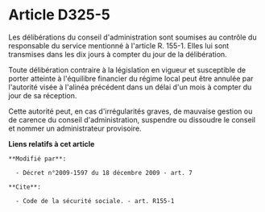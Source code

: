 # Article D325-5

Les délibérations du conseil d'administration sont soumises au contrôle du responsable du service mentionné à l'article R.
155-1. Elles lui sont transmises dans les dix jours à compter du jour de la délibération. 

Toute délibération contraire à la législation en vigueur et susceptible de porter atteinte à l'équilibre financier du régime
local peut être annulée par l'autorité visée à l'alinéa précédent dans un délai d'un mois à compter du jour de sa réception. 

Cette autorité peut, en cas d'irrégularités graves, de mauvaise gestion ou de carence du conseil d'administration, suspendre
ou dissoudre le conseil et nommer un administrateur provisoire.

**Liens relatifs à cet article**

	**Modifié par**:

	  - Décret n°2009-1597 du 18 décembre 2009 - art. 7

	**Cite**:

	  - Code de la sécurité sociale. - art. R155-1
